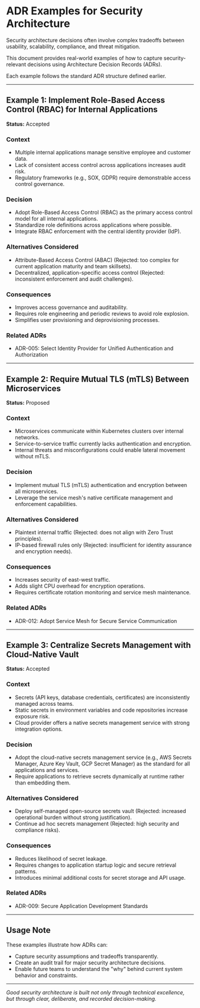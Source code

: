 # ADR Examples for Security Architecture

Security architecture decisions often involve complex tradeoffs between usability, scalability, compliance, and threat mitigation.

This document provides real-world examples of how to capture security-relevant decisions using Architecture Decision Records (ADRs).

Each example follows the standard ADR structure defined earlier.

---

## Example 1: Implement Role-Based Access Control (RBAC) for Internal Applications

**Status:** Accepted

### Context
- Multiple internal applications manage sensitive employee and customer data.
- Lack of consistent access control across applications increases audit risk.
- Regulatory frameworks (e.g., SOX, GDPR) require demonstrable access control governance.

### Decision
- Adopt Role-Based Access Control (RBAC) as the primary access control model for all internal applications.
- Standardize role definitions across applications where possible.
- Integrate RBAC enforcement with the central identity provider (IdP).

### Alternatives Considered
- Attribute-Based Access Control (ABAC) (Rejected: too complex for current application maturity and team skillsets).
- Decentralized, application-specific access control (Rejected: inconsistent enforcement and audit challenges).

### Consequences
- Improves access governance and auditability.
- Requires role engineering and periodic reviews to avoid role explosion.
- Simplifies user provisioning and deprovisioning processes.

### Related ADRs
- ADR-005: Select Identity Provider for Unified Authentication and Authorization

---

## Example 2: Require Mutual TLS (mTLS) Between Microservices

**Status:** Proposed

### Context
- Microservices communicate within Kubernetes clusters over internal networks.
- Service-to-service traffic currently lacks authentication and encryption.
- Internal threats and misconfigurations could enable lateral movement without mTLS.

### Decision
- Implement mutual TLS (mTLS) authentication and encryption between all microservices.
- Leverage the service mesh's native certificate management and enforcement capabilities.

### Alternatives Considered
- Plaintext internal traffic (Rejected: does not align with Zero Trust principles).
- IP-based firewall rules only (Rejected: insufficient for identity assurance and encryption needs).

### Consequences
- Increases security of east-west traffic.
- Adds slight CPU overhead for encryption operations.
- Requires certificate rotation monitoring and service mesh maintenance.

### Related ADRs
- ADR-012: Adopt Service Mesh for Secure Service Communication

---

## Example 3: Centralize Secrets Management with Cloud-Native Vault

**Status:** Accepted

### Context
- Secrets (API keys, database credentials, certificates) are inconsistently managed across teams.
- Static secrets in environment variables and code repositories increase exposure risk.
- Cloud provider offers a native secrets management service with strong integration options.

### Decision
- Adopt the cloud-native secrets management service (e.g., AWS Secrets Manager, Azure Key Vault, GCP Secret Manager) as the standard for all applications and services.
- Require applications to retrieve secrets dynamically at runtime rather than embedding them.

### Alternatives Considered
- Deploy self-managed open-source secrets vault (Rejected: increased operational burden without strong justification).
- Continue ad hoc secrets management (Rejected: high security and compliance risks).

### Consequences
- Reduces likelihood of secret leakage.
- Requires changes to application startup logic and secure retrieval patterns.
- Introduces minimal additional costs for secret storage and API usage.

### Related ADRs
- ADR-009: Secure Application Development Standards

---

## Usage Note

These examples illustrate how ADRs can:
- Capture security assumptions and tradeoffs transparently.
- Create an audit trail for major security architecture decisions.
- Enable future teams to understand the "why" behind current system behavior and constraints.

---

*Good security architecture is built not only through technical excellence, but through clear, deliberate, and recorded decision-making.*

